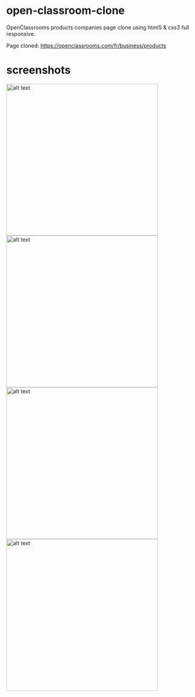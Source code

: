 # open-classroom-clone
OpenClassrooms products companies page clone using html5 & css3 full responsive.

Page cloned: https://openclassrooms.com/fr/business/products

# screenshots
<img src="https://github.com/parfaitebobissepro/open-classroom-clone/assets/76645491/f9143239-7f02-43a1-b28e-15fd0316afe3" alt="alt text" width="400">
<img src="https://github.com/parfaitebobissepro/open-classroom-clone/assets/76645491/1f9191c5-0463-4a3c-9a9a-f1c36e8789ad" alt="alt text" width="400">
<img src="https://github.com/parfaitebobissepro/open-classroom-clone/assets/76645491/6a0d40ac-4ba3-42f4-b8f0-39e442416bc7" alt="alt text" width="400">
<img src="https://github.com/parfaitebobissepro/open-classroom-clone/assets/76645491/4e94ba03-3a90-43d5-94dd-644bbefac827" alt="alt text" width="400">

